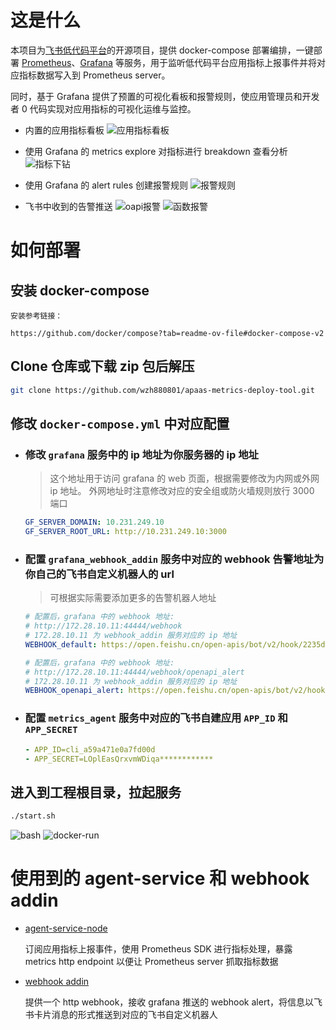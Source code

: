 # 这是什么
本项目为[飞书低代码平台](https://ae.feishu.cn/)的开源项目，提供 docker-compose 部署编排，一键部署 [Prometheus](https://github.com/prometheus/prometheus)、[Grafana](https://github.com/grafana/grafana) 等服务，用于监听低代码平台应用指标上报事件并将对应指标数据写入到 Prometheus server。

同时，基于 Grafana 提供了预置的可视化看板和报警规则，使应用管理员和开发者 0 代码实现对应用指标的可视化运维与监控。

- 内置的应用指标看板
![应用指标看板](https://galaxy-imgs.oss-cn-beijing.aliyuncs.com/metrcis_imgs/feishu_lowcode_app_metrics.png)

- 使用 Grafana 的 metrics explore 对指标进行 breakdown 查看分析
![指标下钻](https://galaxy-imgs.oss-cn-beijing.aliyuncs.com/metrcis_imgs/metrics_breakdown_1.png)

- 使用 Grafana 的 alert rules 创建报警规则
![报警规则](https://galaxy-imgs.oss-cn-beijing.aliyuncs.com/metrcis_imgs/alert_rules.png)

- 飞书中收到的告警推送
![oapi报警](https://galaxy-imgs.oss-cn-beijing.aliyuncs.com/metrcis_imgs/oapi_alert_1.png)
![函数报警](https://galaxy-imgs.oss-cn-beijing.aliyuncs.com/metrcis_imgs/function_error_alert.png)

# 如何部署

## 安装 docker-compose

```
安装参考链接：

https://github.com/docker/compose?tab=readme-ov-file#docker-compose-v2
```

## Clone 仓库或下载 zip 包后解压
```bash
git clone https://github.com/wzh880801/apaas-metrics-deploy-tool.git
```

## 修改 `docker-compose.yml` 中对应配置

- ### 修改 `grafana` 服务中的 ip 地址为你服务器的 ip 地址
  > 这个地址用于访问 grafana 的 web 页面，根据需要修改为内网或外网 ip 地址。
  > 外网地址时注意修改对应的安全组或防火墙规则放行 3000 端口
  ```YAML
  GF_SERVER_DOMAIN: 10.231.249.10
  GF_SERVER_ROOT_URL: http://10.231.249.10:3000
  ```

- ### 配置 `grafana_webhook_addin` 服务中对应的 webhook 告警地址为你自己的飞书自定义机器人的 url
  > 可根据实际需要添加更多的告警机器人地址
  ```YAML
  # 配置后，grafana 中的 webhook 地址: 
  # http://172.28.10.11:44444/webhook
  # 172.28.10.11 为 webhook_addin 服务对应的 ip 地址
  WEBHOOK_default: https://open.feishu.cn/open-apis/bot/v2/hook/2235deb4-0972-46db-852f-69fa6aa213bc

  # 配置后，grafana 中的 webhook 地址:
  # http://172.28.10.11:44444/webhook/openapi_alert
  # 172.28.10.11 为 webhook_addin 服务对应的 ip 地址
  WEBHOOK_openapi_alert: https://open.feishu.cn/open-apis/bot/v2/hook/2235deb4-0972-46db-852f-69fa6aa213bc
  ```

- ### 配置 `metrics_agent` 服务中对应的飞书自建应用 `APP_ID` 和 `APP_SECRET`
  ```YAML
  - APP_ID=cli_a59a471e0a7fd00d
  - APP_SECRET=LOplEasQrxvmWDiqa************
  ```

## 进入到工程根目录，拉起服务
```bash
./start.sh
```

![bash](https://galaxy-imgs.oss-cn-beijing.aliyuncs.com/metrcis_imgs/bash.png)
![docker-run](https://galaxy-imgs.oss-cn-beijing.aliyuncs.com/metrcis_imgs/docker-run.png)

# 使用到的 agent-service 和 webhook addin
- [agent-service-node](https://github.com/wzh880801/agent-service-node)
  
  订阅应用指标上报事件，使用 Prometheus SDK 进行指标处理，暴露 metrics http endpoint 以便让 Prometheus server 抓取指标数据

- [webhook addin](https://github.com/wzh880801/webhook_addin)

  提供一个 http webhook，接收 grafana 推送的 webhook alert，将信息以飞书卡片消息的形式推送到对应的飞书自定义机器人
